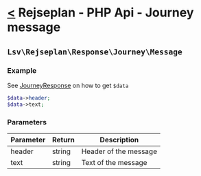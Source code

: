 [<](../../index.md) Rejseplan - PHP Api - Journey message
============================================================

## `Lsv\Rejseplan\Response\Journey\Message`

### Example

See [JourneyResponse](../JourneyResponse.md) on how to get `$data`

```php
$data->header;
$data->text;
```

### Parameters

| Parameter | Return | Description |
|-----------| --- | --- |
| header    | string | Header of the message |
| text    | string | Text of the message |
